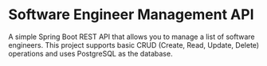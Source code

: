 # Software Engineer Management API

A simple Spring Boot REST API that allows you to manage a list of software engineers. This project supports basic CRUD (Create, Read, Update, Delete) operations and uses PostgreSQL as the database.
